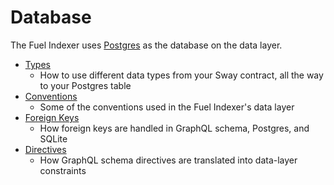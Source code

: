 # Database

The Fuel Indexer uses [Postgres](https://github.com/docker-library/postgres/blob/2f6878ca854713264ebb27c1ba8530c884bcbca5/14/bullseye/Dockerfile) as the database on the data layer.

- [Types](./types.md)
  - How to use different data types from your Sway contract, all the way to your Postgres table
- [Conventions](./conventions.md)
  - Some of the conventions used in the Fuel Indexer's data layer
- [Foreign Keys](./foreign-keys.md)
  - How foreign keys are handled in GraphQL schema, Postgres, and SQLite
- [Directives](./directives.md)
  - How GraphQL schema directives are translated into data-layer constraints
